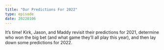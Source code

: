 ```yaml
---
title: "Our Predictions For 2022"
type: episode
date: 20220106
---
```

It’s time! Kirk, Jason, and Maddy revisit their predictions for 2021, determine who won the big bet (and what game they’ll all play this year), and then lay down some predictions for 2022.